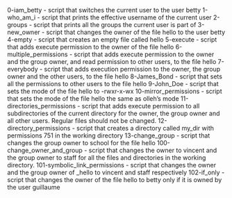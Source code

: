 0-iam_betty - script that switches the current user to the user betty
1-who_am_i - script that prints the effective username of the current user
2-groups - script that prints all the groups the current user is part of
3-new_owner - script that changes the owner of the file hello to the user betty
4-empty - script that creates an empty file called hello
5-execute - script that adds execute permission to the owner of the file hello
6-multiple_permissions -  script that adds execute permission to the owner and the group owner, and read permission to other users, to the file hello
7-everybody - script that adds execution permission to the owner, the group owner and the other users, to the file hello
8-James_Bond -  script that sets all the permissions to other users to the file hello
9-John_Doe - script that sets the mode of the file hello to -rwxr-x-wx
10-mirror_permissions - script that sets the mode of the file hello the same as olleh’s mode
11-directories_permissions - script that adds execute permission to all subdirectories of the current directory for the owner, the group owner and all other users. Regular files should not be changed.
12-directory_permissions - script that creates a directory called my_dir with permissions 751 in the working directory
13-change_group - script that changes the group owner to school for the file hello
100-change_owner_and_group - script that changes the owner to vincent and the group owner to staff for all the files and directories in the working directory.
101-symbolic_link_permissions - script that changes the owner and the group owner of _hello to vincent and staff respectively
102-if_only - script that changes the owner of the file hello to betty only if it is owned by the user guillaume

